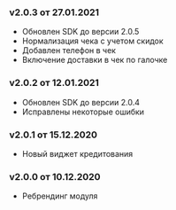 ### v2.0.3 от 27.01.2021
* Обновлен SDK до версии 2.0.5
* Нормализация чека с учетом скидок
* Добавлен телефон в чек
* Включение доставки в чек по галочке

### v2.0.2 от 12.01.2021
* Обновлен SDK до версии 2.0.4
* Исправлены некоторые ошибки

### v2.0.1 от 15.12.2020
* Новый виджет кредитования

### v2.0.0 от 10.12.2020
* Ребрендинг модуля
